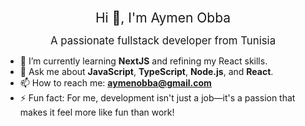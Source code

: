 <p align="center">
  <span style="font-size: 1.5em;">Hi 👋, I'm Aymen Obba</span>
</p>

<p align="center">
  <span style="font-size: 1.2em;">A passionate fullstack developer from Tunisia</span>
</p>

- 🌱 I’m currently learning **NextJS** and refining my React skills.
- 💬 Ask me about **JavaScript**, **TypeScript**, **Node.js**, and **React**.
- 📫 How to reach me: **aymenobba@gmail.com**
- ⚡ Fun fact: For me, development isn't just a job—it's a passion that makes it feel more like fun than work!

